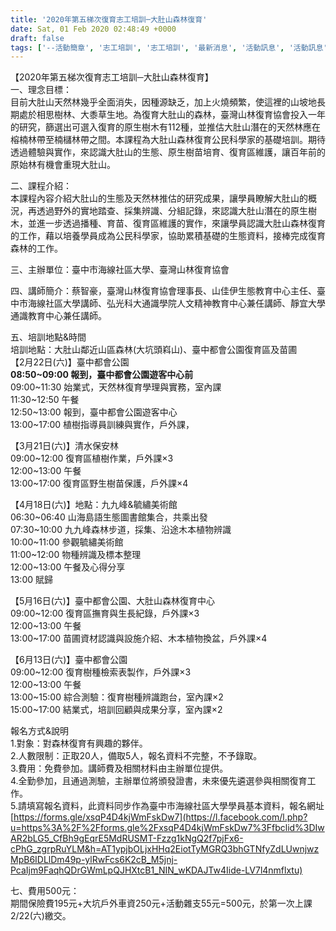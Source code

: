 ```yaml
---
title: '2020年第五梯次復育志工培訓─大肚山森林復育'
date: Sat, 01 Feb 2020 02:48:49 +0000
draft: false
tags: ['--活動簡章', '志工培訓', '志工培訓', '最新消息', '活動訊息', '活動訊息']
---
```


【2020年第五梯次復育志工培訓─大肚山森林復育】  
一、理念目標：  
目前大肚山天然林幾乎全面消失，因種源缺乏，加上火燒頻繁，使這裡的山坡地長期處於相思樹林、大黍草生地。為復育大肚山的森林，臺灣山林復育協會投入一年的研究，篩選出可選入復育的原生樹木有112種，並推估大肚山潛在的天然林應在榕楠林帶至楠櫧林帶之間。本課程為大肚山森林復育公民科學家的基礎培訓。期待透過體驗與實作，來認識大肚山的生態、原生樹苗培育、復育區維護，讓百年前的原始林有機會重現大肚山。

二、課程介紹：  
本課程內容介紹大肚山的生態及天然林推估的研究成果，讓學員瞭解大肚山的概況，再透過野外的實地踏查、採集辨識、分組記錄，來認識大肚山潛在的原生樹木，並進一步透過播種、育苗、復育區維護的實作，來讓學員認識大肚山森林復育的工作，藉以培養學員成為公民科學家，協助累積基礎的生態資料，接棒完成復育森林的工作。

三、主辦單位：臺中市海線社區大學、臺灣山林復育協會

四、講師簡介：蔡智豪，臺灣山林復育協會理事長、山佳伊生態教育中心主任、臺中市海線社區大學講師、弘光科大通識學院人文精神教育中心兼任講師、靜宜大學通識教育中心兼任講師。

五、培訓地點&時間  
培訓地點：大肚山鄰近山區森林(大坑頭嵙山)、臺中都會公園復育區及苗圃  
【2月22日(六)】臺中都會公園  
**08:50~09:00 報到，臺中都會公園遊客中心前**  
09:00~11:30 始業式，天然林復育學理與實務，室內課  
11:30~12:50 午餐  
12:50~13:00 報到，臺中都會公園遊客中心  
13:00~17:00 植樹指導員訓練與實作，戶外課，

【3月21日(六)】清水保安林  
09:00~12:00 復育區植樹作業，戶外課×3  
12:00~13:00 午餐 　  
13:00~17:00 復育區野生樹苗保護，戶外課×4

【4月18日(六)】地點：九九峰&毓繡美術館  
06:30~06:40 山海島語生態圖書館集合，共乘出發  
07:30~10:00 九九峰森林步道，採集、沿途木本植物辨識  
10:00~11:00 參觀毓繡美術館  
11:00~12:00 物種辨識及標本整理  
12:00~13:00 午餐及心得分享  
13:00 賦歸

【5月16日(六)】臺中都會公園、大肚山森林復育中心  
09:00~12:00 復育區撫育與生長紀錄，戶外課×3  
12:00~13:00 午餐 　  
13:00~17:00 苗圃資材認識與設施介紹、木本植物換盆，戶外課×4

【6月13日(六)】臺中都會公園  
09:00~12:00 復育樹種檢索表製作，戶外課×3  
12:00~13:00 午餐 　  
13:00~15:00 綜合測驗：復育樹種辨識跑台，室內課×2  
15:00~17:00 結業式，培訓回顧與成果分享，室內課×2

報名方式&說明  
1.對象：對森林復育有興趣的夥伴。  
2.人數限制：正取20人，備取5人，報名資料不完整，不予錄取。  
3.費用：免費參加。講師費及相關材料由主辦單位提供。  
4.全勤參加，且通過測驗，主辦單位將頒發證書，未來優先遴選參與相關復育工作。  
5.請填寫報名資料，此資料同步作為臺中市海線社區大學學員基本資料，報名網址  
[https://forms.gle/xsqP4D4kjWmFskDw7](https://l.facebook.com/l.php?u=https%3A%2F%2Fforms.gle%2FxsqP4D4kjWmFskDw7%3Ffbclid%3DIwAR2bLG5_CfBh9gEqrE5MdRUSMT-Fzzg1kNgQ2f7pjFx6-cPhG_zgrpRuYLM&h=AT1ypjbOLjxHHq2EiotTyMGRQ3bhGTNfyZdLUwnjwzMpB6IDLlDm49p-ylRwFcs6K2cB_M5jnj-PcaIjm9FaqhQDrGWmLpQJHXtcB1_NIN_wKDAJTw4Iide-LV7l4nmflxtu)

七、費用500元：  
期間保險費195元+大坑戶外車資250元+活動雜支55元=500元，於第一次上課2/22(六)繳交。